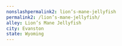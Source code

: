 ```yaml
---
﻿nonslashpermalink2: lion’s-mane-jellyfish
permalink2: /lion’s-mane-jellyfish/
alley: Lion’s Mane Jellyfish
city: Evanston
state: Wyoming
---
```

